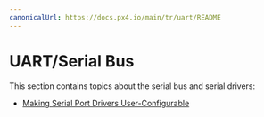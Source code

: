 ```yaml
---
canonicalUrl: https://docs.px4.io/main/tr/uart/README
---
```


# UART/Serial Bus

This section contains topics about the serial bus and serial drivers:

* [Making Serial Port Drivers User-Configurable](../uart/user_configurable_serial_driver.md)

